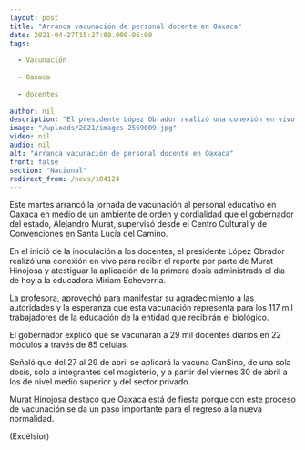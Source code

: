 ```yaml
---
layout: post
title: "Arranca vacunación de personal docente en Oaxaca"
date: 2021-04-27T15:27:00.000-06:00
tags:
  
  - Vacunación
  
  - Oaxaca
  
  - docentes
  
author: nil
description: "El presidente López Obrador realizó una conexión en vivo para recibir el reporte por parte de Murat Hinojosa y atestiguar la aplicación de la primera dosis de la vacuna"
image: "/uploads/2021/images-2569009.jpg"
video: nil
audio: nil
alt: "Arranca vacunación de personal docente en Oaxaca"
front: false
section: "Nacional"
redirect_from: /news/184124
---
```


Este martes arrancó la jornada de vacunación al personal educativo en Oaxaca en medio de un ambiente de orden y cordialidad que el gobernador del estado, Alejandro Murat, supervisó desde el Centro Cultural y de Convenciones en Santa Lucía del Camino.

En el inició de la inoculación a los docentes, el presidente López Obrador realizó una conexión en vivo para recibir el reporte por parte de Murat Hinojosa y atestiguar la aplicación de la primera dosis administrada el día de hoy a la educadora Miriam Echeverría.

La profesora, aprovechó para manifestar su agradecimiento a las autoridades y la esperanza que esta vacunación representa para los 117 mil trabajadores de la educación de la entidad que recibirán el biológico.

El gobernador explicó que se vacunarán a 29 mil docentes diarios en 22 módulos a través de 85 células.

Señaló que del 27 al 29 de abril se aplicará la vacuna CanSino, de una sola dosis, solo a integrantes del magisterio, y a partir del viernes 30 de abril a los de nivel medio superior y del sector privado.

Murat Hinojosa destacó que Oaxaca está de fiesta porque con este proceso de vacunación se da un paso importante para el regreso a la nueva normalidad.

(Excélsior)